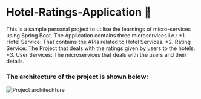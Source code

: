 # Hotel-Ratings-Application :hotel:

This is a sample personal project to utilise the learnings of micro-services using Spring Boot. The Application contains three microservices i.e.:
*1. Hotel Service: That contains the APIs related to Hotel Services.
*2. Rating Service: The Project that deals with the ratings given by users to the hotels.
\*3. User Services: The microservices that deals with the users and their details.

### The architecture of the project is shown below:

![Project architechture](E:\Studies\Springboot\Microservices\arch.jpg)
